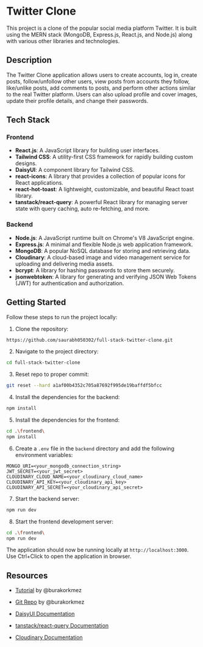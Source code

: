 # Twitter Clone

This project is a clone of the popular social media platform Twitter. It is built using the MERN stack (MongoDB, Express.js, React.js, and Node.js) along with various other libraries and technologies.

## Description

The Twitter Clone application allows users to create accounts, log in, create posts, follow/unfollow other users, view posts from accounts they follow, like/unlike posts, add comments to posts, and perform other actions similar to the real Twitter platform. Users can also upload profile and cover images, update their profile details, and change their passwords.

## Tech Stack

### Frontend

- **React.js**: A JavaScript library for building user interfaces.
- **Tailwind CSS**: A utility-first CSS framework for rapidly building custom designs.
- **DaisyUI**: A component library for Tailwind CSS.
- **react-icons**: A library that provides a collection of popular icons for React applications.
- **react-hot-toast**: A lightweight, customizable, and beautiful React toast library.
- **tanstack/react-query**: A powerful React library for managing server state with query caching, auto re-fetching, and more.

### Backend

- **Node.js**: A JavaScript runtime built on Chrome's V8 JavaScript engine.
- **Express.js**: A minimal and flexible Node.js web application framework.
- **MongoDB**: A popular NoSQL database for storing and retrieving data.
- **Cloudinary**: A cloud-based image and video management service for uploading and delivering media assets.
- **bcrypt**: A library for hashing passwords to store them securely.
- **jsonwebtoken**: A library for generating and verifying JSON Web Tokens (JWT) for authentication and authorization.

## Getting Started

Follow these steps to run the project locally:

1. Clone the repository:

```bash
https://github.com/saurabh050302/full-stack-twitter-clone.git
```

2. Navigate to the project directory:

```bash
cd full-stack-twitter-clone
```

3. Reset repo to proper commit:

```bash
git reset --hard a1af00b4352c705a87692f995de19baffdf5bfcc
```

4. Install the dependencies for the backend:

```bash
npm install
```

5. Install the dependencies for the frontend:

```bash
cd .\frontend\
npm install
```

6. Create a `.env` file in the `backend` directory and add the following environment variables:

```
MONGO_URI=<your_mongodb_connection_string>
JWT_SECRET=<your_jwt_secret>
CLOUDINARY_CLOUD_NAME=<your_cloudinary_cloud_name>
CLOUDINARY_API_KEY=<your_cloudinary_api_key>
CLOUDINARY_API_SECRET=<your_cloudinary_api_secret>
```

7. Start the backend server:

```bash
npm run dev
```

8. Start the frontend development server:

```bash
cd .\frontend\
npm run dev
```

The application should now be running locally at `http://localhost:3000`. Use Ctrl+Click to open the application in browser.

## Resources

- [Tutorial](https://www.youtube.com/watch?v=4GUVz2psWUg) by @burakorkmez
- [Git Repo](https://github.com/burakorkmez/twitter-clone) by @burakorkmez
  
- [DaisyUI Documentation](https://daisyui.com/docs/install/)
- [tanstack/react-query Documentation](https://tanstack.com/query/v4/docs/overview)
- [Cloudinary Documentation](https://cloudinary.com/documentation)

